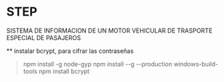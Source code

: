 # STEP
SISTEMA DE INFORMACION DE UN MOTOR VEHICULAR DE TRASPORTE ESPECIAL DE PASAJEROS


** instalar bcrypt, para cifrar las contraseñas
> npm install -g node-gyp
> npm install --g --production windows-build-tools
> npm install bcrypt